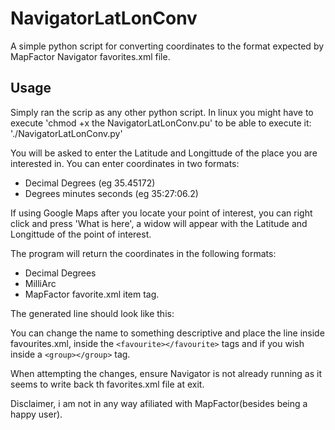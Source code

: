 # NavigatorLatLonConv
A simple python script for converting coordinates to the format expected by MapFactor Navigator favorites.xml file.

## Usage

Simply ran the scrip as any other python script.
In linux you might have to execute 'chmod +x the NavigatorLatLonConv.pu' to be able to execute it:
'./NavigatorLatLonConv.py'

You will be asked to enter the Latitude and Longittude of the place you are interested in.
You can enter coordinates in two formats:
- Decimal Degrees (eg 35.45172)
- Degrees minutes seconds (eg 35:27:06.2)

If using Google Maps after you locate your point of interest, you can right click and press 'What is here', a widow will appear with the Latitude and 
Longittude of the point of interest.

The program will return the coordinates in the following formats:
- Decimal Degrees
- MilliArc
- MapFactor favorite.xml item tag.

The generated line should look like this:
<item name="Enter Name Here" lat="90784432" lon="127626224" />

You can change the name to something descriptive and place the line inside favourites.xml, inside the `<favourite></favourite>` tags and if you wish inside a `<group></group>` tag.

When attempting the changes, ensure Navigator is not already running as it seems to write back th favorites.xml file at exit.

Disclaimer, i am not in any way afiliated with MapFactor(besides being a happy user).
